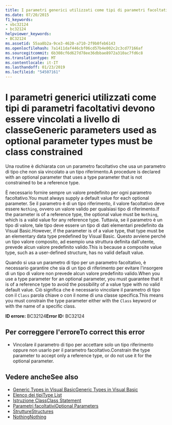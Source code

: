 ```yaml
---
title: I parametri generici utilizzati come tipi di parametri facoltativi devono essere vincolati a livello di classe
ms.date: 07/20/2015
f1_keywords:
- vbc32124
- bc32124
helpviewer_keywords:
- BC32124
ms.assetid: 55aa8b2a-9ce3-4620-a710-2f9b0feb6143
ms.openlocfilehash: 7a1411daf446cbf06cd57b4e002c2c3cd77166af
ms.sourcegitcommit: 6b308cf6d627d78ee36dbbae8972a310ac7fd6c8
ms.translationtype: MT
ms.contentlocale: it-IT
ms.lasthandoff: 01/23/2019
ms.locfileid: "54507161"
---
```

# <a name="generic-parameters-used-as-optional-parameter-types-must-be-class-constrained"></a><span data-ttu-id="2ff5e-102">I parametri generici utilizzati come tipi di parametri facoltativi devono essere vincolati a livello di classe</span><span class="sxs-lookup"><span data-stu-id="2ff5e-102">Generic parameters used as optional parameter types must be class constrained</span></span>
<span data-ttu-id="2ff5e-103">Una routine è dichiarata con un parametro facoltativo che usa un parametro di tipo che non sia vincolato a un tipo riferimento.</span><span class="sxs-lookup"><span data-stu-id="2ff5e-103">A procedure is declared with an optional parameter that uses a type parameter that is not constrained to be a reference type.</span></span>  
  
 <span data-ttu-id="2ff5e-104">È necessario fornire sempre un valore predefinito per ogni parametro facoltativo.</span><span class="sxs-lookup"><span data-stu-id="2ff5e-104">You must always supply a default value for each optional parameter.</span></span> <span data-ttu-id="2ff5e-105">Se il parametro è di un tipo riferimento, il valore facoltativo deve essere `Nothing`, ovvero un valore valido per qualsiasi tipo di riferimento.</span><span class="sxs-lookup"><span data-stu-id="2ff5e-105">If the parameter is of a reference type, the optional value must be `Nothing`, which is a valid value for any reference type.</span></span> <span data-ttu-id="2ff5e-106">Tuttavia, se il parametro è un tipo di valore, tale tipo deve essere un tipo di dati elementari predefinito da Visual Basic.</span><span class="sxs-lookup"><span data-stu-id="2ff5e-106">However, if the parameter is of a value type, that type must be an elementary data type predefined by Visual Basic.</span></span> <span data-ttu-id="2ff5e-107">Questo avviene perché un tipo valore composito, ad esempio una struttura definita dall'utente, prevede alcun valore predefinito valido.</span><span class="sxs-lookup"><span data-stu-id="2ff5e-107">This is because a composite value type, such as a user-defined structure, has no valid default value.</span></span>  
  
 <span data-ttu-id="2ff5e-108">Quando si usa un parametro di tipo per un parametro facoltativo, è necessario garantire che sia di un tipo di riferimento per evitare l'insorgere di un tipo di valore non prevede alcun valore predefinito valido.</span><span class="sxs-lookup"><span data-stu-id="2ff5e-108">When you use a type parameter for an optional parameter, you must guarantee that it is of a reference type to avoid the possibility of a value type with no valid default value.</span></span> <span data-ttu-id="2ff5e-109">Ciò significa che è necessario vincolare il parametro di tipo con il `Class` parola chiave o con il nome di una classe specifica.</span><span class="sxs-lookup"><span data-stu-id="2ff5e-109">This means you must constrain the type parameter either with the `Class` keyword or with the name of a specific class.</span></span>  
  
 <span data-ttu-id="2ff5e-110">**ID errore:** BC32124</span><span class="sxs-lookup"><span data-stu-id="2ff5e-110">**Error ID:** BC32124</span></span>  
  
## <a name="to-correct-this-error"></a><span data-ttu-id="2ff5e-111">Per correggere l'errore</span><span class="sxs-lookup"><span data-stu-id="2ff5e-111">To correct this error</span></span>  
  
-   <span data-ttu-id="2ff5e-112">Vincolare il parametro di tipo per accettare solo un tipo riferimento oppure non usarlo per il parametro facoltativo.</span><span class="sxs-lookup"><span data-stu-id="2ff5e-112">Constrain the type parameter to accept only a reference type, or do not use it for the optional parameter.</span></span>  
  
## <a name="see-also"></a><span data-ttu-id="2ff5e-113">Vedere anche</span><span class="sxs-lookup"><span data-stu-id="2ff5e-113">See also</span></span>
- [<span data-ttu-id="2ff5e-114">Generic Types in Visual Basic</span><span class="sxs-lookup"><span data-stu-id="2ff5e-114">Generic Types in Visual Basic</span></span>](../../../visual-basic/programming-guide/language-features/data-types/generic-types.md)
- [<span data-ttu-id="2ff5e-115">Elenco dei tipi</span><span class="sxs-lookup"><span data-stu-id="2ff5e-115">Type List</span></span>](../../../visual-basic/language-reference/statements/type-list.md)
- [<span data-ttu-id="2ff5e-116">Istruzione Class</span><span class="sxs-lookup"><span data-stu-id="2ff5e-116">Class Statement</span></span>](../../../visual-basic/language-reference/statements/class-statement.md)
- [<span data-ttu-id="2ff5e-117">Parametri facoltativi</span><span class="sxs-lookup"><span data-stu-id="2ff5e-117">Optional Parameters</span></span>](../../../visual-basic/programming-guide/language-features/procedures/optional-parameters.md)
- [<span data-ttu-id="2ff5e-118">Strutture</span><span class="sxs-lookup"><span data-stu-id="2ff5e-118">Structures</span></span>](../../../visual-basic/programming-guide/language-features/data-types/structures.md)
- [<span data-ttu-id="2ff5e-119">Nothing</span><span class="sxs-lookup"><span data-stu-id="2ff5e-119">Nothing</span></span>](../../../visual-basic/language-reference/nothing.md)
